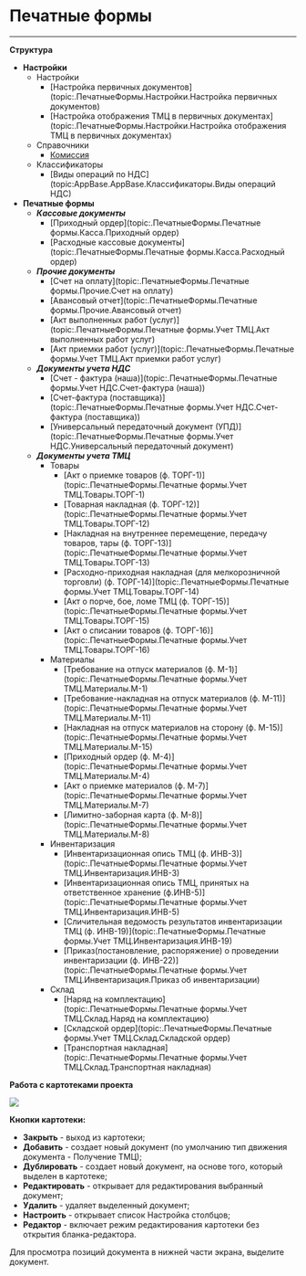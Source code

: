 ﻿# Печатные формы
_______________

**Структура**
* **Настройки**
    * Настройки
        * [Настройка первичных документов](topic:.ПечатныеФормы.Настройки.Настройка первичных документов)
        * [Настройка отображения ТМЦ в первичных документах](topic:.ПечатныеФормы.Настройки.Настройка отображения ТМЦ в первичных документах)
    * Справочники
        * [Комиссия](topic:AppBase.AppBase.Справочники.Комиссия)
    * Классификаторы
        * [Виды операций по НДС](topic:AppBase.AppBase.Классификаторы.Виды операций НДС)
* **Печатные формы**
    * ***Кассовые документы***
        * [Приходный ордер](topic:.ПечатныеФормы.Печатные формы.Касса.Приходный ордер)
        * [Расходные кассовые документы](topic:.ПечатныеФормы.Печатные формы.Касса.Расходный ордер)
    * ***Прочие документы***
        * [Счет на оплату](topic:.ПечатныеФормы.Печатные формы.Прочие.Счет на оплату)
        * [Авансовый отчет](topic:.ПечатныеФормы.Печатные формы.Прочие.Авансовый отчет)
        * [Акт выполненных работ (услуг)](topic:.ПечатныеФормы.Печатные формы.Учет ТМЦ.Акт выполненных работ услуг)
        * [Акт приемки работ (услуг)](topic:.ПечатныеФормы.Печатные формы.Учет ТМЦ.Акт приемки работ услуг)
    * ***Документы учета НДС***
        * [Счет - фактура (наша)](topic:.ПечатныеФормы.Печатные формы.Учет НДС.Счет-фактура (наша))
        * [Счет-фактура (поставщика)](topic:.ПечатныеФормы.Печатные формы.Учет НДС.Счет-фактура (поставщика))
        * [Универсальный передаточный документ (УПД)](topic:.ПечатныеФормы.Печатные формы.Учет НДС.Универсальный передаточный документ)
    * ***Документы учета ТМЦ***
        * Товары
            * [Акт о приемке товаров (ф. ТОРГ-1)](topic:.ПечатныеФормы.Печатные формы.Учет ТМЦ.Товары.ТОРГ-1)
            * [Товарная накладная (ф. ТОРГ-12)](topic:.ПечатныеФормы.Печатные формы.Учет ТМЦ.Товары.ТОРГ-12)
            * [Накладная на внутреннее перемещение, передачу товаров, тары (ф. ТОРГ-13)](topic:.ПечатныеФормы.Печатные формы.Учет ТМЦ.Товары.ТОРГ-13)
            * [Расходно-приходная накладная (для мелкорозничной торговли) (ф. ТОРГ-14)](topic:.ПечатныеФормы.Печатные формы.Учет ТМЦ.Товары.ТОРГ-14)
            * [Акт о порче, бое, ломе ТМЦ (ф. ТОРГ-15)](topic:.ПечатныеФормы.Печатные формы.Учет ТМЦ.Товары.ТОРГ-15)
            * [Акт о списании товаров (ф. ТОРГ-16)](topic:.ПечатныеФормы.Печатные формы.Учет ТМЦ.Товары.ТОРГ-16)
        * Материалы
            * [Требование на отпуск материалов (ф. М-1)](topic:.ПечатныеФормы.Печатные формы.Учет ТМЦ.Материалы.М-1)
            * [Требование-накладная на отпуск материалов (ф. М-11)](topic:.ПечатныеФормы.Печатные формы.Учет ТМЦ.Материалы.М-11)
            * [Накладная на отпуск материалов на сторону (ф. М-15)](topic:.ПечатныеФормы.Печатные формы.Учет ТМЦ.Материалы.М-15)
            * [Приходный ордер (ф. М-4)](topic:.ПечатныеФормы.Печатные формы.Учет ТМЦ.Материалы.М-4)
            * [Акт о приемке материалов (ф. М-7)](topic:.ПечатныеФормы.Печатные формы.Учет ТМЦ.Материалы.М-7)
            * [Лимитно-заборная карта (ф. М-8)](topic:.ПечатныеФормы.Печатные формы.Учет ТМЦ.Материалы.М-8)
        * Инвентаризация
            * [Инвентаризационная опись ТМЦ (ф. ИНВ-3)](topic:.ПечатныеФормы.Печатные формы.Учет ТМЦ.Инвентаризация.ИНВ-3)
            * [Инвентаризационная опись ТМЦ, принятых на ответственное хранение (ф.ИНВ-5)](topic:.ПечатныеФормы.Печатные формы.Учет ТМЦ.Инвентаризация.ИНВ-5)
            * [Сличительная ведомость результатов инвентаризации ТМЦ (ф. ИНВ-19)](topic:.ПечатныеФормы.Печатные формы.Учет ТМЦ.Инвентаризация.ИНВ-19)
            * [Приказ(постановление, распоряжение) о проведении инвентаризации (ф. ИНВ-22)](topic:.ПечатныеФормы.Печатные формы.Учет ТМЦ.Инвентаризация.Приказ об инвентаризации)
        * Склад
            * [Наряд на комплектацию](topic:.ПечатныеФормы.Печатные формы.Учет ТМЦ.Склад.Наряд на комплектацию)
            * [Складской ордер](topic:.ПечатныеФормы.Печатные формы.Учет ТМЦ.Склад.Складской ордер)
            * [Транспортная накладная](topic:.ПечатныеФормы.Печатные формы.Учет ТМЦ.Склад.Транспортная накладная)

**Работа с картотеками проекта**

![](topic:ПечатныеФормы.AddFiles.Screenshot_20301.jpg)

**Кнопки картотеки:**

- **Закрыть** - выход из картотеки;
- **Добавить** - создает новый документ (по умолчанию тип движения документа - Получение ТМЦ);
- **Дублировать** - создает новый документ, на основе того, который выделен в картотеке;
- **Редактировать** - открывает для редактирования выбранный документ;
- **Удалить** - удаляет выделенный документ;
- **Настроить** - открывает список Настройка столбцов;
- **Редактор** - включает режим редактирования картотеки без открытия бланка-редактора.

Для просмотра позиций документа в нижней части экрана, выделите документ.
